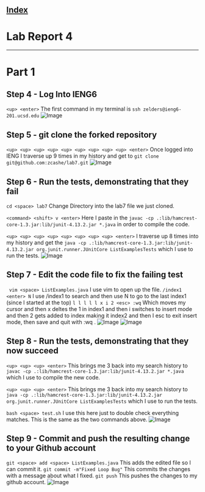 
[Index](https://zcashe.github.io/cse15l-lab-reports/index.html)
---
# Lab Report 4 
---
# Part 1 

## Step 4 - Log Into IENG6
``` <up> <enter> ``` The first command in my terminal is ```ssh zelders@ieng6-201.ucsd.edu```
![Image](assets/lab-report4/ieng4.png)


## Step 5 - git clone the forked repository
``` <up> <up> <up> <up> <up> <up> <up> <up> <up> <enter> ``` Once logged into IENG I traverse up 9 times in my history and get to 
```git clone git@github.com:zcashe/lab7.git```
![Image](assets/lab-report4/clone.png)

## Step 6 - Run the tests, demonstrating that they fail
``` cd <space> lab7 ``` Change Directory into the lab7 file we just cloned.

``` <command> <shift> v <enter> ``` Here I paste in the ``` javac -cp .:lib/hamcrest-core-1.3.jar:lib/junit-4.13.2.jar *.java ``` in order to 
compile the code.

``` <up> <up> <up> <up> <up> <up> <up> <up> <enter> ``` I traverse up 8 times into my history and get the 
``` java -cp .:lib/hamcrest-core-1.3.jar:lib/junit-4.13.2.jar org.junit.runner.JUnitCore ListExamplesTests ```
which I use to run the tests.
![Image](assets/lab-report4/step6.png)

## Step 7 - Edit the code file to fix the failing test
``` vim <space> ListExamples.java``` I use vim to open up the file.
``` /index1 <enter> N ``` I use /index1 to search and then use N to go to the last index1 (since I started at the top)
``` l l l l l x i 2 <esc> :wq ``` Which moves my cursor and then x deltes the 1 in index1 and then i switches
to insert mode and then 2 gets added to index making it index2 and then I esc to exit insert mode, then save and quit with :wq .
![Image](assets/lab-report4/step7-1.png)
![Image](assets/lab-report4/step7-2.png)

## Step 8 - Run the tests, demonstrating that they now succeed
``` <up> <up> <up> <enter> ``` This brings me 3 back into my search history to ``` javac -cp .:lib/hamcrest-core-1.3.jar:lib/junit-4.13.2.jar *.java ``` which I use to compile the new code.

``` <up> <up> <up> <enter> ``` This brings me 3 back into my search history to ``` java -cp .:lib/hamcrest-core-1.3.jar:lib/junit-4.13.2.jar org.junit.runner.JUnitCore ListExamplesTests ``` which I use to run the tests.


``` bash <space> test.sh ``` I use this here just to double check everything matches. This is the same as the two commands above.
![Image](assets/lab-report4/step8.png)

## Step 9 - Commit and push the resulting change to your Github account

``` git <space> add <space> ListExamples.java ``` This adds the edited file so I can commit it.
``` git commit -m"Fixed Loop Bug" ``` This commits the changes with a message about what I fixed.
``` git push ``` This pushes the changes to my github account.
![Image](assets/lab4/step9.png)
